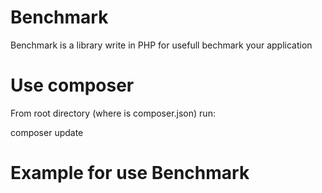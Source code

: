 # Benchmark
Benchmark is a library write in PHP for usefull bechmark your application

# Use composer
From root directory (where is composer.json) run:

composer update


# Example for use Benchmark
<?php
include 'vendor/autoload.php';

use Benchmark\Bench;

echo "Start benchmark\n";
Bench::start();

sleep(30);

Bench::stop();

echo "Stop benchmark\n";
echo "Milliseconds: ". Bench::getTotalBenchTime() . "\n";

# Modify source
You are free to modify all projects for best performace.

